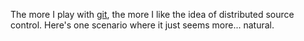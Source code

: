 
The more I play with [git][], the more I like the idea of distributed
source control. Here's one scenario where it just seems more... natural.

[git]: http://git.or.cz/
